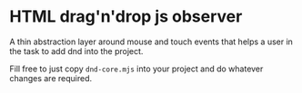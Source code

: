 # HTML drag'n'drop js observer

A thin abstraction layer around mouse and touch events that helps a user
in the task to add dnd into the project.


Fill free to just copy `dnd-core.mjs` into your project and do whatever
changes are required.

